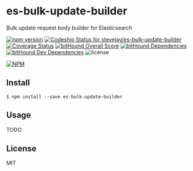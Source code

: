 # es-bulk-update-builder

Bulk update request body builder for Elasticsearch

[![npm version](https://badge.fury.io/js/es-bulk-update-builder.svg)](https://badge.fury.io/js/es-bulk-update-builder)
[![Codeship Status for stevejay/es-bulk-update-builder](https://app.codeship.com/projects/6cc5dcf0-aa06-0134-4024-3e211d17d664/status?branch=master)](https://app.codeship.com/projects/191800)
[![Coverage Status](https://coveralls.io/repos/github/stevejay/es-bulk-update-builder/badge.svg?branch=master)](https://coveralls.io/github/stevejay/es-bulk-update-builder?branch=master)
[![bitHound Overall Score](https://www.bithound.io/github/stevejay/es-bulk-update-builder/badges/score.svg)](https://www.bithound.io/github/stevejay/es-bulk-update-builder)
[![bitHound Dependencies](https://www.bithound.io/github/stevejay/es-bulk-update-builder/badges/dependencies.svg)](https://www.bithound.io/github/stevejay/es-bulk-update-builder/master/dependencies/npm)
[![bitHound Dev Dependencies](https://www.bithound.io/github/stevejay/es-bulk-update-builder/badges/devDependencies.svg)](https://www.bithound.io/github/stevejay/es-bulk-update-builder/master/dependencies/npm)
![license](https://img.shields.io/npm/l/es-bulk-update-builder.svg)

[![NPM](https://nodei.co/npm/es-bulk-update-builder.png)](https://nodei.co/npm/es-bulk-update-builder/)

## Install

```
$ npm install --save es-bulk-update-builder
```

## Usage

TODO

## License

MIT
